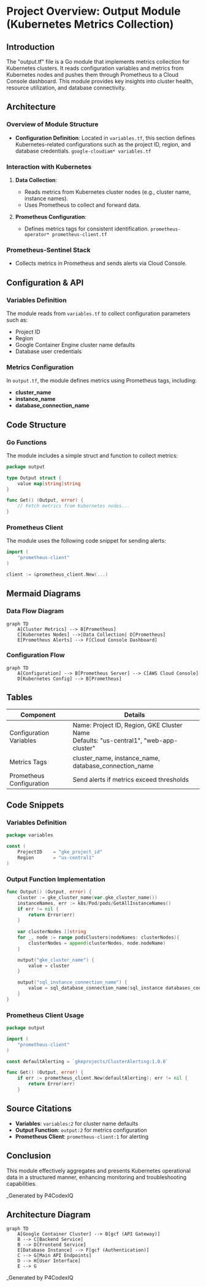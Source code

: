 # Project Overview: Output Module (Kubernetes Metrics Collection)

## Introduction
The "output.tf" file is a Go module that implements metrics collection for Kubernetes clusters. It reads configuration variables and metrics from Kubernetes nodes and pushes them through Prometheus to a Cloud Console dashboard. This module provides key insights into cluster health, resource utilization, and database connectivity.

## Architecture

### Overview of Module Structure
- **Configuration Definition**: Located in `variables.tf`, this section defines Kubernetes-related configurations such as the project ID, region, and database credentials.
  ```google-cloudiam* variables.tf```

### Interaction with Kubernetes
1. **Data Collection**:
   - Reads metrics from Kubernetes cluster nodes (e.g., cluster name, instance names).
   - Uses Prometheus to collect and forward data.

2. **Prometheus Configuration**:
   - Defines metrics tags for consistent identification.
   ```prometheus-operator* prometheus-client.tf```

### Prometheus-Sentinel Stack
- Collects metrics in Prometheus and sends alerts via Cloud Console.

## Configuration & API

### Variables Definition
The module reads from `variables.tf` to collect configuration parameters such as:
- Project ID
- Region
- Google Container Engine cluster name defaults
- Database user credentials

### Metrics Configuration
In `output.tf`, the module defines metrics using Prometheus tags, including:
- **cluster_name**
- **instance_name**
- **database_connection_name**

## Code Structure

### Go Functions
The module includes a simple struct and function to collect metrics:

```go
package output

type Output struct {
    value map[string]string
}

func Get() (Output, error) {
    // Fetch metrics from Kubernetes nodes...
}
```

### Prometheus Client
The module uses the following code snippet for sending alerts:
```go
import (
    "prometheus-client"
)

client := &prometheus_client.New(...)
```

## Mermaid Diagrams

### Data Flow Diagram
```mermaid
graph TD
    A[Cluster Metrics] --> B[Prometheus]
    C[Kubernetes Nodes] -->|Data Collection| D[Prometheus]
    E[Prometheus Alerts] --> F[Cloud Console Dashboard]
```

### Configuration Flow
```mermaid
graph TD
    A[Configuration] --> B[Prometheus Server] --> C[AWS Cloud Console]
    D[Kubernetes Config] --> B[Prometheus]
```

## Tables

| **Component**          | **Details**                                                                 |
|------------------------|-----------------------------------------------------------------------------|
| Configuration Variables | Name: Project ID, Region, GKE Cluster Name <br> Defaults: "us-central1", "web-app-cluster" |
| Metrics Tags           | cluster_name, instance_name, database_connection_name                      |
| Prometheus Configuration | Send alerts if metrics exceed thresholds                                      |

## Code Snippets

### Variables Definition
```go
package variables

const (
    ProjectID    = "gke_project_id"
    Region       = "us-central1"
)
```

### Output Function Implementation
```go
func Output() (Output, error) {
    cluster := gke_cluster_name(var.gke_cluster_name())
    instanceNames, err := k8s/Pod/pods/GetAllInstanceNames()
    if err != nil {
        return Error(err)
    }
    
    var clusterNodes []string
    for _, node := range podsClusters(nodeNames: clusterNodes){
        clusterNodes = append(clusterNodes, node.nodeName)
    }

    output("gke_cluster_name") {
        value = cluster
    }

    output("sql_instance_connection_name") {
        value = sql_database_connection_name(sql_instance databases_connection_name())
    }
}
```

### Prometheus Client Usage
```go
package output

import (
    "prometheus-client"
)

const defaultAlerting = `gkeprojects/ClusterAlerting:1.0.0`

func Get() (Output, error) {
    if err := prometheus_client.New(defaultAlerting); err != nil {
        return Error(err)
    }
```

## Source Citations

- **Variables**: `variables:2` for cluster name defaults
- **Output Function**: `output:2` for metrics configuration
- **Prometheus Client**: `prometheus-client:1` for alerting

## Conclusion
This module effectively aggregates and presents Kubernetes operational data in a structured manner, enhancing monitoring and troubleshooting capabilities.

_Generated by P4CodexIQ

## Architecture Diagram

```mermaid
graph TD
    A[Google Container Cluster] --> B[gcf (API Gateway)]
    B --> C[Backend Service]
    B --> D[Frontend Service]
    E[Database Instance] --> F[gcf (Authentication)]
    C --> G[Main API Endpoints]
    D --> H[User Interface]
    E --> G
```

_Generated by P4CodexIQ
